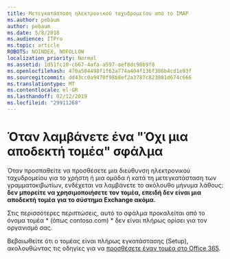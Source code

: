 ```yaml
---
title: Μετεγκατάσταση ηλεκτρονικού ταχυδρομείου από το IMAP
ms.author: pebaum
author: pebaum
ms.date: 5/8/2018
ms.audience: ITPro
ms.topic: article
ROBOTS: NOINDEX, NOFOLLOW
localization_priority: Normal
ms.assetid: 1d51fc10-cb67-4afa-a597-aef8dc90b9f8
ms.openlocfilehash: 470a504498f1f62a774a404f136f306b4cd1e93f
ms.sourcegitcommit: dd43cc0a9470f98b8ef2a3787c823801d674c666
ms.translationtype: MT
ms.contentlocale: el-GR
ms.lasthandoff: 02/12/2019
ms.locfileid: "29911268"
---
```

# <a name="when-you-get-a-not-an-accepted-domain-error"></a>Όταν λαμβάνετε ένα "Όχι μια αποδεκτή τομέα" σφάλμα

Όταν προσπαθείτε να προσθέσετε μια διεύθυνση ηλεκτρονικού ταχυδρομείου για το χρήστη ή μια ομάδα ή κατά τη μετεγκατάσταση των γραμματοκιβωτίων, ενδέχεται να λαμβάνετε το ακόλουθο μήνυμα λάθους: **δεν μπορείτε να χρησιμοποιήσετε τον τομέα, επειδή δεν είναι μια αποδεκτή τομέα για το σύστημα Exchange ακόμα.**
  
Στις περισσότερες περιπτώσεις, αυτό το σφάλμα προκαλείται από το όνομα τομέα * (όπως contoso.com) * δεν είναι πλήρως ορίσει για τον οργανισμό σας. 
  
Βεβαιωθείτε ότι ο τομέας είναι πλήρως εγκατάστασης (Setup), ακολουθώντας τις οδηγίες για να [προσθέσετε έναν τομέα στο Office 365](https://support.office.com/article/6383f56d-3d09-4dcb-9b41-b5f5a5efd611).
  

